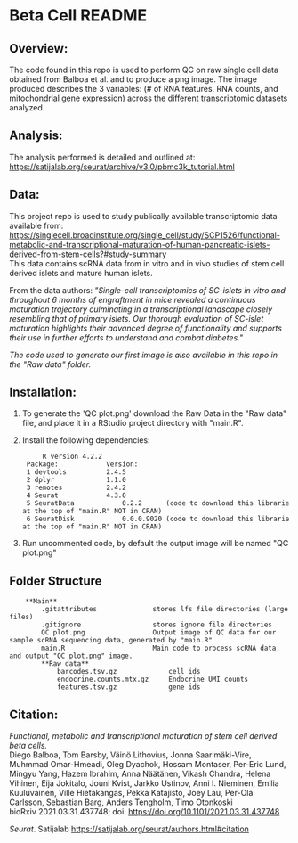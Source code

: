 # Beta Cell README


## Overview: 

The code found in this repo is used to perform QC on raw single cell data obtained from Balboa et al. and to produce a png image.
The image produced describes the 3 variables: (# of RNA features, RNA counts, and mitochondrial gene expression) across the different transcriptomic datasets analyzed.

## Analysis:

The analysis performed is detailed and outlined at: <https://satijalab.org/seurat/archive/v3.0/pbmc3k_tutorial.html>

## Data:

This project repo is used to study publically available transcriptomic data available from:
<https://singlecell.broadinstitute.org/single_cell/study/SCP1526/functional-metabolic-and-transcriptional-maturation-of-human-pancreatic-islets-derived-from-stem-cells?#study-summary>  
This data contains scRNA data from in vitro and in vivo studies of stem cell derived islets and mature human islets.

From the data authors: *"Single-cell transcriptomics of SC-islets in vitro and throughout 6 months of engraftment in mice revealed a continuous maturation trajectory culminating in a transcriptional landscape closely resembling that of primary islets. Our thorough evaluation of SC-islet maturation highlights their advanced degree of functionality and supports their use in further efforts to understand and combat diabetes."*

*The code used to generate our first image is also available in this repo in the "Raw data" folder.*

## Installation:

1) To generate the 'QC plot.png' download the Raw Data in the "Raw data" file, and place it in a RStudio project directory with "main.R".
2) Install the following dependencies:

			R version 4.2.2
		Package:			Version:
		1 devtools			2.4.5
		2 dplyr				1.1.0
		3 remotes			2.4.2
		4 Seurat			4.3.0
		5 SeuratData			0.2.2	   (code to download this librarie at the top of "main.R" NOT in CRAN)
		6 SeuratDisk			0.0.0.9020 (code to download this librarie at the top of "main.R" NOT in CRAN)

3) Run uncommented code, by default the output image will be named "QC plot.png"

## Folder Structure

		**Main**
			.gitattributes				stores lfs file directories (large files)
			.gitignore					stores ignore file directories
			QC plot.png					Output image of QC data for our sample scRNA sequencing data, generated by "main.R"
			main.R 						Main code to process scRNA data, and output "QC plot.png" image.
			**Raw data**
				barcodes.tsv.gz				cell ids
				endocrine.counts.mtx.gz		Endocrine UMI counts
				features.tsv.gz				gene ids

## Citation:

*Functional, metabolic and transcriptional maturation of stem cell derived beta cells.*  
Diego Balboa, Tom Barsby, Väinö Lithovius, Jonna Saarimäki-Vire, Muhmmad Omar-Hmeadi,
Oleg Dyachok, Hossam Montaser, Per-Eric Lund, Mingyu Yang, Hazem Ibrahim, Anna Näätänen,
Vikash Chandra, Helena Vihinen, Eija Jokitalo, Jouni Kvist, Jarkko Ustinov, Anni I. Nieminen,
Emilia Kuuluvainen, Ville Hietakangas, Pekka Katajisto, Joey Lau, Per-Ola Carlsson, Sebastian Barg,
Anders Tengholm, Timo Otonkoski  
bioRxiv 2021.03.31.437748; doi: https://doi.org/10.1101/2021.03.31.437748

*Seurat*. Satijalab https://satijalab.org/seurat/authors.html#citation